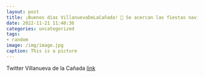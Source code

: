 ```yaml
---
layout: post
title: ¡Buenos días VillanuevaDeLaCañada! 🎄 Se acercan las fiestas navideñas. En el ComercioLocal podrás conseguir todo lo que necesi...
date: 2022-11-21 11:40:36
categories: uncategorized
tags:
- random
image: /img/image.jpg
caption: This is a picture
---
```

Twitter Villanueva de la Cañada [link](https://twitter.com/AytoVDLCanada/status/1594613217883750400)
